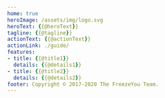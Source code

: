 ```yaml
---
home: true
heroImage: /assets/img/logo.svg
heroText: {{@heroText}}
tagline: {{@tagline}}
actionText: {{@actionText}}
actionLink: ./guide/
features:
- title: {{@title1}}
  details: {{@details1}}
- title: {{@title2}}
  details: {{@details2}}
footer: Copyright © 2017-2020 The FreezeYou Team.
---
```


